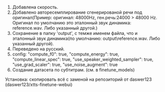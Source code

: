 1. Добавлена скорость.
2. Добавлено авторесемплирование сгенерированой речи под оригинал(Пример: оригинал: 48000Hz, ген.речь:24000 > 48000 Hz. Оригинал по умолчанию это эталонный звук динамика: reference.wav. Либо указанный другой.)
3. Сохранение в папку 'output', с темже именем файла, что и эталонный звук динамика(по умолчанию: output\reference.wav. Либо указанный другой).
4. Переведено на русский.
5. config:
    "compute_f0": true,
    "compute_energy": true,
    "compute_linear_spec": true,
    "use_speaker_weighted_sampler": true,
    "use_grad_scaler": true,
    "use_noise_augment": true
6. Создание датасета по субтитрам. (см. в finetune_models)

Установка: скопировать всё с заменой на репозиторий от daswer123 (daswer123/xtts-finetune-webui)
